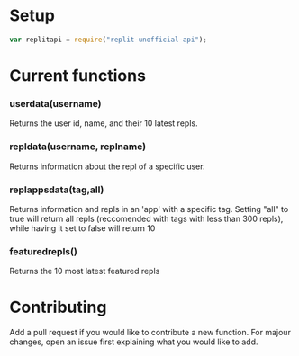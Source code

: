 # Setup
```js
var replitapi = require("replit-unofficial-api");
```

# Current functions
### userdata(username)
Returns the user id, name, and their 10 latest repls.

### repldata(username, replname)
Returns information about the repl of a specific user.

### replappsdata(tag,all)
Returns information and repls in an 'app' with a specific tag.
Setting "all" to true will return all repls (reccomended with tags with less than 300 repls), while having it set to false will return 10

### featuredrepls()
Returns the 10 most latest featured repls

# Contributing
Add a pull request if you would like to contribute a new function.
For majour changes, open an issue first explaining what you would like to add.
